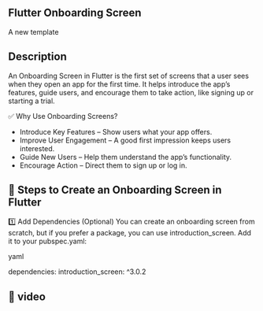 ## Flutter Onboarding Screen

A new template

## Description
An Onboarding Screen in Flutter is the first set of screens that a user sees when they open an app for the first time. It helps introduce the app’s features, guide users, and encourage them to take action, like signing up or starting a trial.

✅ Why Use Onboarding Screens?
* Introduce Key Features – Show users what your app offers.
* Improve User Engagement – A good first impression keeps users interested.
* Guide New Users – Help them understand the app’s functionality.
* Encourage Action – Direct them to sign up or log in.

## 📌 Steps to Create an Onboarding Screen in Flutter
1️⃣ Add Dependencies (Optional)
You can create an onboarding screen from scratch, but if you prefer a package, you can use introduction_screen. Add it to your pubspec.yaml:

yaml

dependencies:
  introduction_screen: ^3.0.2
## 📌 video


  



